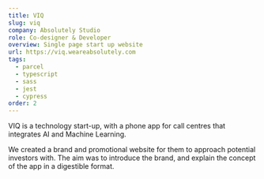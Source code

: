 ```yaml
---
title: VIQ
slug: viq
company: Absolutely Studio
role: Co-designer & Developer
overview: Single page start up website
url: https://viq.weareabsolutely.com
tags:
  - parcel
  - typescript
  - sass
  - jest
  - cypress
order: 2
---
```


VIQ is a technology start-up, with a phone app for call centres that integrates AI and Machine Learning.

We created a brand and promotional website for them to approach potential investors with. The aim was to introduce the brand, and explain the concept of the app in a digestible format.
